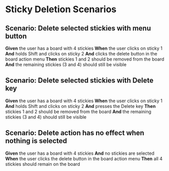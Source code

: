 # Sticky Deletion Scenarios

## Scenario: Delete selected stickies with menu button
**Given** the user has a board with 4 stickies
**When** the user clicks on sticky 1
**And** holds Shift and clicks on sticky 2
**And** clicks the delete button in the board action menu
**Then** stickies 1 and 2 should be removed from the board
**And** the remaining stickies (3 and 4) should still be visible

## Scenario: Delete selected stickies with Delete key
**Given** the user has a board with 4 stickies
**When** the user clicks on sticky 1
**And** holds Shift and clicks on sticky 2
**And** presses the Delete key
**Then** stickies 1 and 2 should be removed from the board
**And** the remaining stickies (3 and 4) should still be visible

## Scenario: Delete action has no effect when nothing is selected
**Given** the user has a board with 4 stickies
**And** no stickies are selected
**When** the user clicks the delete button in the board action menu
**Then** all 4 stickies should remain on the board

